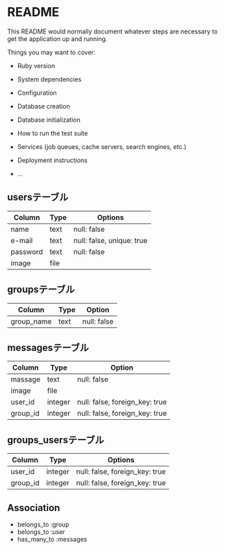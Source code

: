# README

This README would normally document whatever steps are necessary to get the
application up and running.

Things you may want to cover:

* Ruby version

* System dependencies

* Configuration

* Database creation

* Database initialization

* How to run the test suite

* Services (job queues, cache servers, search engines, etc.)

* Deployment instructions

* ...


## usersテーブル
|Column|Type|Options|
|------|----|-------|
|name|text|null: false|
|e-mail|text|null: false, unique: true|
|password|text|null: false|
|image|file| |

## groupsテーブル
|Column|Type|Option|
|------|----|------|
|group_name|text|null: false|

## messagesテーブル
|Column|Type|Option|
|------|----|------|
|massage|text|null: false|
|image|file| |
|user_id|integer|null: false, foreign_key: true|
|group_id|integer|null: false, foreign_key: true|

## groups_usersテーブル
|Column|Type|Options|
|------|----|-------|
|user_id|integer|null: false, foreign_key: true|
|group_id|integer|null: false, foreign_key: true|

## Association
- belongs_to :group
- belongs_to :user
- has_many_to :messages